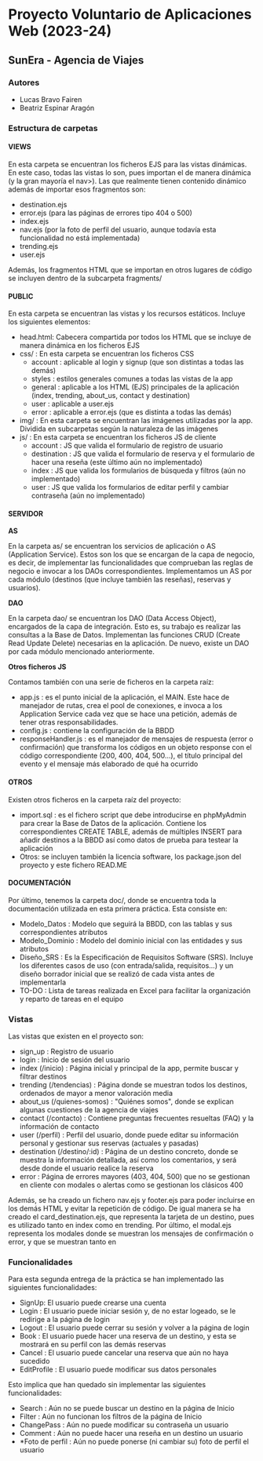 # Proyecto Voluntario de Aplicaciones Web (2023-24)
## SunEra - Agencia de Viajes

### Autores
- Lucas Bravo Fairen
- Beatriz Espinar Aragón

### Estructura de carpetas
#### VIEWS
En esta carpeta se encuentran los ficheros EJS para las vistas dinámicas. En este caso, todas las vistas lo son, pues importan el <head> de manera dinámica (y la gran mayoría el nav>). Las que realmente tienen contenido dinámico además de importar esos fragmentos son:
- destination.ejs
- error.ejs (para las páginas de errores tipo 404 o 500)
- index.ejs
- nav.ejs (por la foto de perfil del usuario, aunque todavía esta funcionalidad no está implementada)
- trending.ejs
- user.ejs

Además, los fragmentos HTML que se importan en otros lugares de código se incluyen dentro de la subcarpeta fragments/
#### PUBLIC
En esta carpeta se encuentran las vistas y los recursos estáticos. Incluye los siguientes elementos:
- head.html: Cabecera compartida por todos los HTML que se incluye de manera dinámica en los ficheros EJS
- css/ : En esta carpeta se encuentran los ficheros CSS
    - account : aplicable al login y signup (que son distintas a todas las demás)
    - styles : estilos generales comunes a todas las vistas de la app
    - general : aplicable a los HTML (EJS) principales de la aplicación (index, trending, about_us, contact y destination)
    - user : aplicable a user.ejs
    - error : aplicable a error.ejs (que es distinta a todas las demás)
- img/ : En esta carpeta se encuentran las imágenes utilizadas por la app. Dividida en subcarpetas según la naturaleza de las imágenes
- js/ : En esta carpeta se encuentran los ficheros JS de cliente
    - account : JS que valida el formulario de registro de usuario
    - destination : JS que valida el formulario de reserva y el formulario de hacer una reseña (este último aún no implementado)
    - index : JS que valida los formularios de búsqueda y filtros (aún no implementado)
    - user : JS que valida los formularios de editar perfil y cambiar contraseña (aún no implementado)

#### SERVIDOR
__AS__

En la carpeta as/ se encuentran los servicios de aplicación o AS (Application Service). Estos son los que se encargan de la capa de negocio, es decir, de implementar las funcionalidades que comprueban las reglas de negocio e invocar a los DAOs correspondientes. Implementamos un AS por cada módulo (destinos (que incluye también las reseñas), reservas y usuarios).

__DAO__

En la carpeta dao/ se encuentran los DAO (Data Access Object), encargados de la capa de integración. Esto es, su trabajo es realizar las consultas a la Base de Datos. Implementan las funciones CRUD (Create Read Update Delete) necesarias en la aplicación. De nuevo, existe un DAO por cada módulo mencionado anteriormente.

__Otros ficheros JS__

Contamos también con una serie de ficheros en la carpeta raíz:
- app.js : es el punto inicial de la aplicación, el MAIN. Este hace de manejador de rutas, crea el pool de conexiones, e invoca a los Application Service cada vez que se hace una petición, además de tener otras responsabilidades.
- config.js : contiene la configuración de la BBDD
- responseHandler.js : es el manejador de mensajes de respuesta (error o confirmación) que transforma los códigos en un objeto response con el código correspondiente (200, 400, 404, 500...), el título principal del evento y el mensaje más elaborado de qué ha ocurrido

#### OTROS
Existen otros ficheros en la carpeta raíz del proyecto:
- import.sql : es el fichero script que debe introducirse en phpMyAdmin para crear la Base de Datos de la aplicación. Contiene los correspondientes CREATE TABLE, además de múltiples INSERT para añadir destinos a la BBDD así como datos de prueba para testear la aplicación
- Otros: se incluyen también la licencia software, los package.json del proyecto y este fichero READ.ME

#### DOCUMENTACIÓN
Por último, tenemos la carpeta doc/, donde se encuentra toda la documentación utilizada en esta primera práctica. Esta consiste en:
- Modelo_Datos : Modelo que seguirá la BBDD, con las tablas y sus correspondientes atributos
- Modelo_Dominio : Modelo del dominio inicial con las entidades y sus atributos
- Diseño_SRS : Es la Especificación de Requisitos Software (SRS). Incluye los diferentes casos de uso (con entrada/salida, requisitos...) y un diseño borrador inicial que se realizó de cada vista antes de implementarla
- TO-DO : Lista de tareas realizada en Excel para facilitar la organización y reparto de tareas en el equipo

### Vistas
Las vistas que existen en el proyecto son:
- sign_up : Registro de usuario
- login : Inicio de sesión del usuario
- index (/inicio) : Página inicial y principal de la app, permite buscar y filtrar destinos
- trending (/tendencias) : Página donde se muestran todos los destinos, ordenados de mayor a menor valoración media
- about_us (/quienes-somos) : "Quiénes somos", donde se explican algunas cuestiones de la agencia de viajes
- contact (/contacto) : Contiene preguntas frecuentes resueltas (FAQ) y la información de contacto
- user (/perfil) : Perfil del usuario, donde puede editar su información personal y gestionar sus reservas (actuales y pasadas)
- destination (/destino/:id) : Página de un destino concreto, donde se muestra la información detallada, así como los comentarios, y será desde donde el usuario realice la reserva
- error : Página de errores mayores (403, 404, 500) que no se gestionan en cliente con modales o alertas como se gestionan los clásicos 400

Además, se ha creado un fichero nav.ejs y footer.ejs para poder incluirse en los demás HTML y evitar la repetición de código. De igual manera se ha creado el card_destination.ejs, que representa la tarjeta de un destino, pues es utilizado tanto en index como en trending. Por último, el modal.ejs representa los modales donde se muestran los mensajes de confirmación o error, y que se muestran tanto en 

### Funcionalidades
Para esta segunda entrega de la práctica se han implementado las siguientes funcionalidades:
- SignUp: El usuario puede crearse una cuenta
- Login : El usuario puede iniciar sesión y, de no estar logeado, se le redirige a la página de login
- Logout : El usuario puede cerrar su sesión y volver a la página de login
- Book : El usuario puede hacer una reserva de un destino, y esta se mostrará en su perfil con las demás reservas
- Cancel : El usuario puede cancelar una reserva que aún no haya sucedido
- EditProfile : El usuario puede modificar sus datos personales

Esto implica que han quedado sin implementar las siguientes funcionalidades:
- Search : Aún no se puede buscar un destino en la página de Inicio
- Filter : Aún no funcionan los filtros de la página de Inicio
- ChangePass : Aún no puede modificar su contraseña un usuario
- Comment : Aún no puede hacer una reseña en un destino un usuario
- *Foto de perfil : Aún no puede ponerse (ni cambiar su) foto de perfil el usuario
